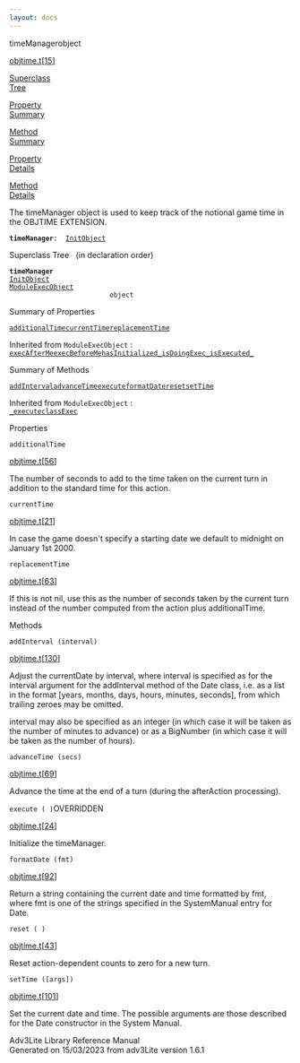 ```yaml
---
layout: docs
---
```

<span class="title">timeManager</span><span class="type">object</span>

[objtime.t](../file/objtime.t.html)\[[15](../source/objtime.t.html#15)\]

[Superclass  
Tree](#_SuperClassTree_)

[Property  
Summary](#_PropSummary_)

[Method  
Summary](#_MethodSummary_)

[Property  
Details](#_Properties_)

[Method  
Details](#_Methods_)



The timeManager object is used to keep track of the notional game time
in the OBJTIME EXTENSION.

**`timeManager`**` :   `[`InitObject`](../object/InitObject.html)



<span id="_SuperClassTree_"></span>



<span class="hdln">Superclass Tree</span>   (in declaration order)



**`timeManager`**  
[`InitObject`](../object/InitObject.html)  
[`ModuleExecObject`](../object/ModuleExecObject.html)  
`                         object`  
<span id="_PropSummary_"></span>



<span class="hdln">Summary of Properties</span>  



[`additionalTime`](#additionalTime)[`currentTime`](#currentTime)[`replacementTime`](#replacementTime)



Inherited from `ModuleExecObject` :  
[`execAfterMe`](../object/ModuleExecObject.html#execAfterMe)[`execBeforeMe`](../object/ModuleExecObject.html#execBeforeMe)[`hasInitialized_`](../object/ModuleExecObject.html#hasInitialized_)[`isDoingExec_`](../object/ModuleExecObject.html#isDoingExec_)[`isExecuted_`](../object/ModuleExecObject.html#isExecuted_)

<span id="_MethodSummary_"></span>



<span class="hdln">Summary of Methods</span>  



[`addInterval`](#addInterval)[`advanceTime`](#advanceTime)[`execute`](#execute)[`formatDate`](#formatDate)[`reset`](#reset)[`setTime`](#setTime)



Inherited from `ModuleExecObject` :  
[`_execute`](../object/ModuleExecObject.html#_execute)[`classExec`](../object/ModuleExecObject.html#classExec)

<span id="_Properties_"></span>



<span class="hdln">Properties</span>  



<span id="additionalTime"></span>

`additionalTime`

[objtime.t](../file/objtime.t.html)\[[56](../source/objtime.t.html#56)\]



The number of seconds to add to the time taken on the current turn in
addition to the standard time for this action.



<span id="currentTime"></span>

`currentTime`

[objtime.t](../file/objtime.t.html)\[[21](../source/objtime.t.html#21)\]



In case the game doesn't specify a starting date we default to midnight
on January 1st 2000.



<span id="replacementTime"></span>

`replacementTime`

[objtime.t](../file/objtime.t.html)\[[63](../source/objtime.t.html#63)\]



If this is not nil, use this as the number of seconds taken by the
current turn instead of the number computed from the action plus
additionalTime.



<span id="_Methods_"></span>



<span class="hdln">Methods</span>  



<span id="addInterval"></span>

`addInterval (interval)`

[objtime.t](../file/objtime.t.html)\[[130](../source/objtime.t.html#130)\]



Adjust the currentDate by interval, where interval is specified as for
the interval argument for the addInterval method of the Date class, i.e.
as a list in the format \[years, months, days, hours, minutes,
seconds\], from which trailing zeroes may be omitted.

interval may also be specified as an integer (in which case it will be
taken as the number of minutes to advance) or as a BigNumber (in which
case it will be taken as the number of hours).



<span id="advanceTime"></span>

`advanceTime (secs)`

[objtime.t](../file/objtime.t.html)\[[69](../source/objtime.t.html#69)\]



Advance the time at the end of a turn (during the afterAction
processing).



<span id="execute"></span>

`execute ( )`<span class="rem">OVERRIDDEN</span>

[objtime.t](../file/objtime.t.html)\[[24](../source/objtime.t.html#24)\]



Initialize the timeManager.



<span id="formatDate"></span>

`formatDate (fmt)`

[objtime.t](../file/objtime.t.html)\[[92](../source/objtime.t.html#92)\]



Return a string containing the current date and time formatted by fmt,
where fmt is one of the strings specified in the SystemManual entry for
Date.



<span id="reset"></span>

`reset ( )`

[objtime.t](../file/objtime.t.html)\[[43](../source/objtime.t.html#43)\]



Reset action-dependent counts to zero for a new turn.



<span id="setTime"></span>

`setTime ([args])`

[objtime.t](../file/objtime.t.html)\[[101](../source/objtime.t.html#101)\]



Set the current date and time. The possible arguments are those
described for the Date constructor in the System Manual.





Adv3Lite Library Reference Manual  
Generated on 15/03/2023 from adv3Lite version 1.6.1


